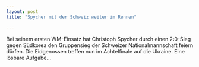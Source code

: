 ```yaml
---
layout: post
title: "Spycher mit der Schweiz weiter im Rennen"

---
```


Bei seinem ersten WM-Einsatz hat Christoph Spycher durch einen 2:0-Sieg gegen Südkorea den Gruppensieg der Schweizer Nationalmannschaft feiern dürfen. Die Eidgenossen treffen nun im Achtelfinale auf die Ukraine. Eine lösbare Aufgabe...


